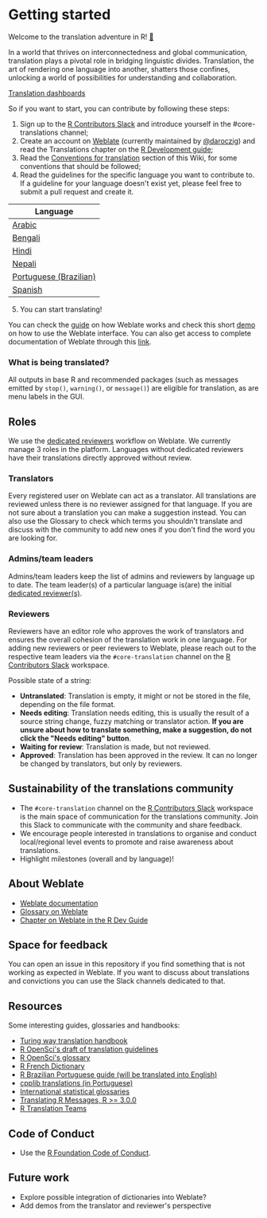 # Getting started

Welcome to the translation adventure in R! [🚀](https://emojiterra.com/rocket/)

In a world that thrives on interconnectedness and global communication, translation plays a pivotal role in bridging linguistic divides. Translation, the art of rendering one language into another, shatters those confines, unlocking a world of possibilities for understanding and collaboration.

[Translation dashboards](https://contributor.r-project.org/translations/#home)

So if you want to start, you can contribute by following these steps:

1. Sign up to the [R Contributors Slack](https://contributor.r-project.org/slack) and introduce yourself in the #core-translations channel;
2. Create an account on [Weblate](https://translate.rx.studio/) (currently maintained by [@daroczig](https://twitter.com/daroczig)) and read the Translations chapter on the [R Development guide](https://contributor.r-project.org/rdevguide/);
3. Read the [Conventions for translation](https://github.com/r-devel/translations/wiki/Conventions-for-translations) section of this Wiki, for some conventions that should be followed;
4. Read the guidelines for the specific language you want to contribute to. If a guideline for your language doesn't exist yet, please feel free to submit a pull request and create it.

|Language | 
| -- |
|[Arabic](https://github.com/r-devel/translations/wiki/Arabic-specific-translations) |
|[Bengali](https://github.com/r-devel/translations/wiki/Bengali-specific-translations)|
|[Hindi](https://github.com/r-devel/translations/wiki/Hindi-specific-translations)|
|[Nepali](https://github.com/r-devel/translations/wiki/Nepali-specific-translations)|
|[Portuguese (Brazilian)](https://github.com/r-devel/translations/wiki/Brazilian%E2%80%90Portugese-specific-translations)|
|[Spanish](https://github.com/r-devel/translations/wiki/Spanish-specific-translation)|

5. You can start translating!

You can check the [guide](https://contributor.r-project.org/rdevguide/message-translations.html#how-to-contribute-new-translations) on how Weblate works and check this short [demo](https://www.youtube.com/watch?v=VFwTn32MrBw) on how to use the Weblate interface. You can also get access to complete documentation of Weblate through this [link](https://docs.weblate.org/en/latest/).

### What is being translated?
All outputs in base R and recommended packages (such as messages emitted by `stop()`, `warning()`, or `message()`) are eligible for translation, as are menu labels in the GUI.

## Roles 
We use the [dedicated reviewers](https://docs.weblate.org/en/latest/workflows.html#dedicated-reviewers) workflow on Weblate. We currently manage 3 roles in the platform. Languages without dedicated reviewers have their translations directly approved without review.

### Translators
Every registered user on Weblate can act as a translator. All translations are reviewed unless there is no reviewer assigned for that language. If you are not sure about a translation you can make a suggestion instead. You can also use the Glossary to check which terms you shouldn't translate and discuss with the community to add new ones if you don't find the word you are looking for. 

### Admins/team leaders
Admins/team leaders keep the list of admins and reviewers by language up to date. The team leader(s) of a particular language is(are) the initial [dedicated reviewer(s)](https://docs.weblate.org/en/latest/workflows.html#dedicated-reviewers).

### Reviewers
Reviewers have an editor role who approves the work of translators and ensures the overall cohesion of the translation work in one language. For adding new reviewers or peer reviewers to Weblate, please reach out to the respective team leaders via the `#core-translation` channel on the [R Contributors Slack](https://contributor.r-project.org/slack) workspace.

Possible state of a string:
* **Untranslated**: Translation is empty, it might or not be stored in the file, depending on the file format.
* **Needs editing**: Translation needs editing, this is usually the result of a source string change, fuzzy matching or translator action. **If you are unsure about how to translate something, make a suggestion, do not click the "Needs editing" button**.
* **Waiting for review**: Translation is made, but not reviewed.
* **Approved**: Translation has been approved in the review. It can no longer be changed by translators, but only by reviewers.

## Sustainability of the translations community 
- The `#core-translation` channel on the [R Contributors Slack](https://contributor.r-project.org/slack) workspace is the main space of communication for the translations community. Join this Slack to communicate with the community and share feedback.
- We encourage people interested in translations to organise and conduct local/regional level events to promote and raise awareness about translations.
- Highlight milestones (overall and by language)!

## About Weblate

- [Weblate documentation](https://docs.weblate.org/en/latest/)
- [Glossary on Weblate](https://translate.rx.studio/projects/r-project/glossary/)   
- [Chapter on Weblate in the R Dev Guide](https://github.com/r-devel/rdevguide/pull/142)

## Space for feedback

You can open an issue in this repository if you find something that is not working as expected in Weblate. If you want to discuss about translations and convictions you can use the Slack channels dedicated to that.

## Resources

Some interesting guides, glossaries and handbooks:
- [Turing way translation handbook](https://the-turing-way.netlify.app/community-handbook/translation)
- [R OpenSci's draft of translation guidelines](https://translationguide.ropensci.org/)
- [R OpenSci's glossary](https://github.com/ropensci-review-tools/glossary/blob/master/glossary.csv)
- [R French Dictionary](https://github.com/phgrosjean/rfrench/blob/main/RFrenchDictionary.txt)
- [R Brazilian Portuguese guide (will be translated into English)](https://github.com/clente/pt-br)
- [cpplib translations (in Portuguese)](https://translationproject.org/latest/cpplib/pt_BR.po)
- [International statistical glossaries](https://www.cso.ie/en/methods/quality/statisticalglossary/)
- [Translating R Messages, R >= 3.0.0](https://developer.r-project.org/Translations30.html)
- [R Translation Teams](https://developer.r-project.org/TranslationTeams.html)

## Code of Conduct
- Use the [R Foundation Code of Conduct](https://www.r-project.org/coc-policy.html).

## Future work 
* Explore possible integration of dictionaries into Weblate?
* Add demos from the translator and reviewer's perspective
